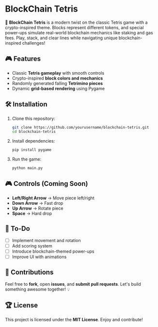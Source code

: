# BlockChain Tetris

🚀 **BlockChain Tetris** is a modern twist on the classic Tetris game with a crypto-inspired theme. Blocks represent different tokens, and special power-ups simulate real-world blockchain mechanics like staking and gas fees. Play, stack, and clear lines while navigating unique blockchain-inspired challenges!

## 🎮 Features
- Classic **Tetris gameplay** with smooth controls
- Crypto-inspired **block colors and mechanics**
- Randomly generated falling **Tetrimino pieces**
- Dynamic **grid-based rendering** using Pygame

## 🛠 Installation
1. Clone this repository: 
   ```bash
   git clone https://github.com/yourusername/blockchain-tetris.git
   cd blockchain-tetris
   ```
2. Install dependencies:
   ```bash
   pip install pygame
   ```
3. Run the game: 
   ```bash
   python main.py
   ```

## 🎮 Controls (Coming Soon)
- **Left/Right Arrow** → Move piece left/right
- **Down Arrow** → Fast drop
- **Up Arrow** → Rotate piece
- **Space** → Hard drop

## 📌 To-Do
- [ ] Implement movement and rotation
- [ ] Add scoring system
- [ ] Introduce blockchain-themed power-ups
- [ ] Improve UI with animations

## 🤝 Contributions
Feel free to **fork**, open **issues**, and **submit pull requests**. Let's build something awesome together! 💡

## 🏆 License
This project is licensed under the **MIT License**. Enjoy and contribute!
